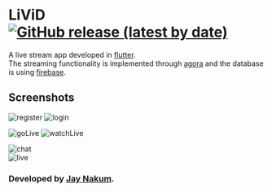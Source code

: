 # LiViD [![GitHub release (latest by date)](https://img.shields.io/github/v/release/JayNakum/LiViD?label=Download&style=for-the-badge)](https://github.com/JayNakum/LiViD/releases)

A live stream app developed in [flutter](https://flutter.dev/).  
The streaming functionality is implemented through [agora](https://www.agora.io/) and the database is using [firebase](https://firebase.google.com/).

## Screenshots

![register](https://user-images.githubusercontent.com/45930809/147639379-d104e07c-ce48-4149-9f3f-2c9e7661526a.png)
![login](https://user-images.githubusercontent.com/45930809/147639431-d6cf28e1-1e87-4b40-b115-3903e87bf3d2.png)  

![goLive](https://user-images.githubusercontent.com/45930809/147639498-cc848713-bebd-4d86-b9c3-1a6717b1299b.png)
![watchLive](https://user-images.githubusercontent.com/45930809/147639579-f8af57ae-a5c9-41c1-87ee-8e1abe1b9c54.png)  

![chat](https://user-images.githubusercontent.com/45930809/147639670-981ea55c-707c-4f07-a367-fd398697ea3c.png)  
![live](https://user-images.githubusercontent.com/45930809/147639709-35feb366-ead4-4160-9fad-f0e2d7b6a2ce.png)  

### Developed by [Jay Nakum](https://jaynakum.github.io/).
